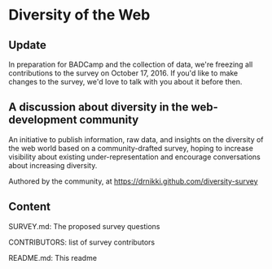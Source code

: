 # Diversity of the Web

## Update
In preparation for BADCamp and the collection of data, we're freezing all contributions to the survey on October 17, 2016.  If you'd like to make changes to the survey, we'd love to talk with you about it before then.  

## A discussion about diversity in the web-development community

An initiative to publish information, raw data, and insights on the diversity
of the web world based on a community-drafted survey, hoping to increase
visibility about existing under-representation and encourage conversations about
increasing diversity.

Authored by the community, at https://drnikki.github.com/diversity-survey

## Content

SURVEY.md: The proposed survey questions

CONTRIBUTORS: list of survey contributors

README.md: This readme

